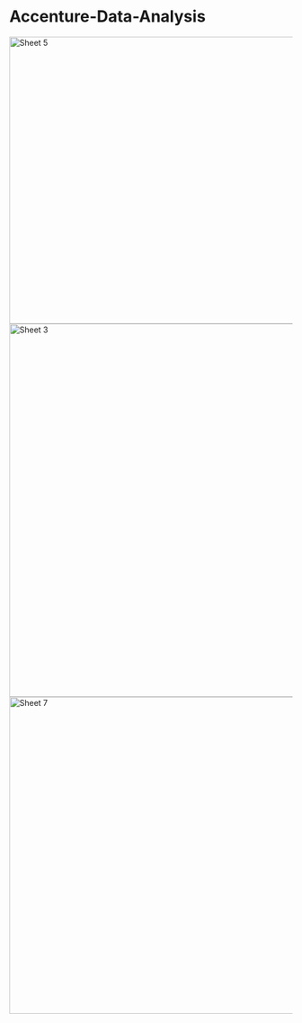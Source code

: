 # Accenture-Data-Analysis
                           
                           
                           
                           
                          








<img width="510" alt="Sheet 5" src="https://github.com/vikhyat-andro/Accenture-Data-Analysis/assets/51722249/52e91462-6844-493f-b0b9-e7b4a0bf8fe7">

<img width="663" alt="Sheet 3" src="https://github.com/vikhyat-andro/Accenture-Data-Analysis/assets/51722249/7fcad8de-9e61-435e-8628-04708f9d22fb">
<img width="563" alt="Sheet 7" src="https://github.com/vikhyat-andro/Accenture-Data-Analysis/assets/51722249/5b76aa88-aee8-48db-953f-a8c4d9329143">

